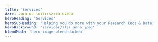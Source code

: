 ```yaml
---
title: 'Services'
date: 2018-02-10T11:52:18+07:00
heroHeading: 'Services'
heroSubHeading: 'Helping you do more with your Research Code & Data'
heroBackground: 'services/alps_anna.jpeg'
blendMode: 'hero-image-blend-darken'
---
```

